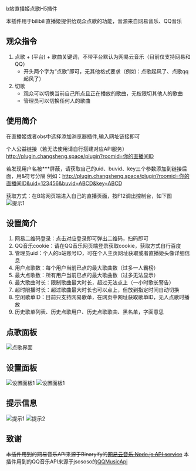 b站直播姬点歌H5插件

本插件用于bilibili直播姬提供给观众点歌的功能，音源来自网易音乐、QQ音乐

## 观众指令
1. 点歌 + (平台) + 歌曲关键词，不带平台默认为网易云音乐（目前仅支持网易和QQ）
   - 开头两个字为“点歌”即可，无其他格式要求（例如：点歌起风了、点歌qq起风了）
2. 切歌
   - 观众可以切换当前自己所点且正在播放的歌曲，无权限切其他人的歌曲
   - 管理员可以切换任何人的歌曲
## 使用简介
在直播姬或者obs中选择添加浏览器插件,输入网址链接即可

个人公益链接（若无法使用请自行搭建对应API服务）
http://plugin.changsheng.space/plugin?roomid=你的直播间ID

若发现用户名被***屏蔽，请获取自己的uid、buvid、key三个参数添加到链接后面，用&符号分隔
例如：http://plugin.changsheng.space/plugin?roomid=你的直播间ID&uid=123456&buvid=ABCD&key=ABCD

获取方式：在B站网页端进入自己的直播页面，按F12调出控制台，如下图
![提示1](https://github.com/xiaoan-1/bilibili-ordersong-plugin/blob/main/img/help.png)

## 设置简介
1. 网易二维码登录：点击对应登录即可弹出二维码，扫码即可
2. QQ音乐cookie：请在QQ音乐网页端登录获取cookie，获取方式自行百度
3. 管理员uid：个人的b站账号ID，可在个人主页网址获取或者直播姬头像详细信息
4. 用户点歌数：每个用户当前已点的最大歌曲数（过多一人霸榜）
5. 最大点歌数：所有用户当前已点的最大歌曲数（过多无法显示）
6. 最大歌曲时长：限制歌曲最大时长，超过无法点上（一小时歌长警告）
7. 超时限播时长：超过歌曲最大时长也可以点上，但放到指定时间自动切换
8. 空闲歌单ID：目前只支持网易歌单，在网页中网址获取歌单ID，无人点歌时播放
9. 历史歌单列表、历史点歌用户、历史点歌歌曲、黑名单，字面意思

## 点歌面板
![点歌界面](https://github.com/xiaoan-1/bilibili-ordersong-plugin/blob/main/img/panel.png)

## 设置面板
![设置面板1](https://github.com/xiaoan-1/bilibili-ordersong-plugin/blob/main/img/set1.png)
![设置面板1](https://github.com/xiaoan-1/bilibili-ordersong-plugin/blob/main/img/set2.png)

## 提示信息
![提示1](https://github.com/xiaoan-1/bilibili-ordersong-plugin/blob/main/img/tip1.png)
![提示2](https://github.com/xiaoan-1/bilibili-ordersong-plugin/blob/main/img/tip2.png)


## 致谢
~~本插件用到的网易音乐API来源于Binaryify的[网易云音乐 Node.js API service](https://github.com/Binaryify/NeteaseCloudMusicApi)~~
本插件用到的QQ音乐API来源于jsososo的[QQMusicApi](https://github.com/jsososo/QQMusicApi)